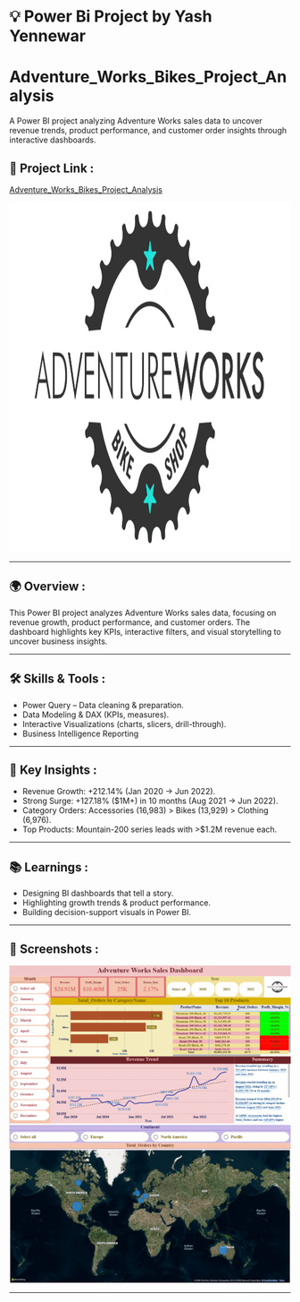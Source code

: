 # 💡 Power Bi Project by Yash Yennewar

# Adventure_Works_Bikes_Project_Analysis
A Power BI project analyzing Adventure Works sales data to uncover revenue trends, product performance, and customer order insights through interactive dashboards.

## 🔗 Project Link :

[Adventure_Works_Bikes_Project_Analysis](Adventure_Works_Bikes_Project_Analysis.pbix)

<img src="screenshots/AdventureWorks_Logo.png" class="img-fluid" width="1250" height="625">

---

## 🌍 Overview :
This Power BI project analyzes Adventure Works sales data, focusing on revenue growth, product performance, and customer orders.
The dashboard highlights key KPIs, interactive filters, and visual storytelling to uncover business insights.

---

## 🛠️ Skills & Tools :
- Power Query – Data cleaning & preparation.
- Data Modeling & DAX (KPIs, measures).
- Interactive Visualizations (charts, slicers, drill-through).
- Business Intelligence Reporting

---

## 🎯 Key Insights :
- Revenue Growth: +212.14% (Jan 2020 → Jun 2022).
- Strong Surge: +127.18% ($1M+) in 10 months (Aug 2021 → Jun 2022).
- Category Orders: Accessories (16,983) > Bikes (13,929) > Clothing (6,976).
- Top Products: Mountain-200 series leads with >$1.2M revenue each.

---

## 📚 Learnings :
- Designing BI dashboards that tell a story.
- Highlighting growth trends & product performance.
- Building decision-support visuals in Power BI.

---

## 📸 Screenshots :
<img src="screenshots/Dashboard.png" class="img-fluid">
<img src="screenshots/Map.png" class="img-fluid">

---
